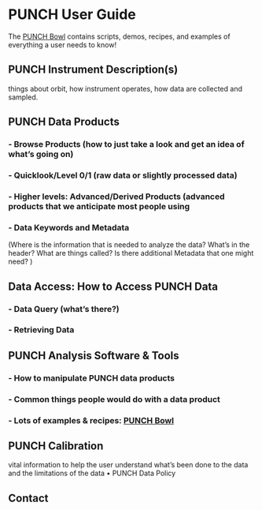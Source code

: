 # PUNCH User Guide
The [PUNCH Bowl](https://github.com/punch_mission/punch-bowl/) contains scripts, demos, recipes, and examples of everything a user needs to know!  

## PUNCH Instrument Description(s)
things about orbit, how instrument operates, how data are collected and sampled.

## PUNCH Data Products
### - Browse Products (how to just take a look and get an idea of what’s going on)
### - Quicklook/Level 0/1 (raw data or slightly processed data)
### - Higher levels: Advanced/Derived Products (advanced products that we anticipate most people using
### - Data Keywords and Metadata 
(Where is the information that is needed to analyze the data? What’s in the header? What are things called? Is there additional Metadata that one might need? ) 

## Data Access: How to Access PUNCH Data
### - Data Query (what’s there?)
### - Retrieving Data 

## PUNCH Analysis Software & Tools
### - How to manipulate PUNCH data products
### - Common things people would do with a data product
### - Lots of examples & recipes:  [PUNCH Bowl](https://github.com/punch_mission/punch-bowl/)

## PUNCH Calibration
vital information to help the user understand what’s been done to the data and the limitations of the data • PUNCH Data Policy

## Contact
